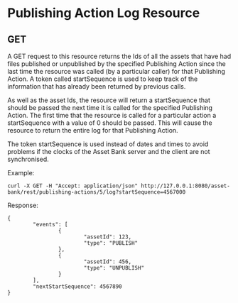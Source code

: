 # Publishing Action Log Resource
## GET
A GET request to this resource returns the Ids of all the assets that have had files published or unpublished by the specified Publishing Action since the last time the resource was called (by a particular caller) for that Publishing Action. A token called startSequence is used to keep track of the information that has already been returned by previous calls.

As well as the asset Ids, the resource will return a startSequence that should be passed the next time it is called for the specified Publishing Action. The first time that the resource is called for a particular action a startSequence with a value of 0 should be passed. This will cause the resource to return the entire log for that Publishing Action.

The token startSequence is used instead of dates and times to avoid problems if the clocks of the Asset Bank server and the client are not synchronised.


Example:
```
curl -X GET -H "Accept: application/json" http://127.0.0.1:8080/asset-bank/rest/publishing-actions/5/log?startSequence=4567000
```

Response:
```
{
        "events": [
                {
                        "assetId": 123,
                        "type": "PUBLISH"
                },
                {
                        "assetId": 456,
                        "type": "UNPUBLISH"
                }
        ],
        "nextStartSequence": 4567890
}
```
